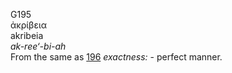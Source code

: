 G195  
ἀκρίβεια  
akribeia  
*ak-ree‘-bi-ah*  
From the same as [196](g0196) *exactness:* - perfect manner.  
